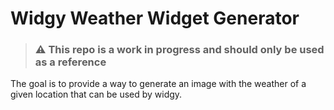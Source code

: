 # Widgy Weather Widget Generator

> ### :warning: This repo is a work in progress and should only be used as a reference

The goal is to provide a way to generate an image with the weather of a given location that can be used by widgy.
